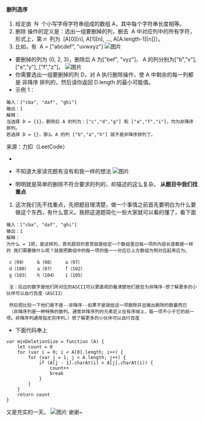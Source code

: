 #### 删列造序

1. 给定由  N  个小写字母字符串组成的数组 A，其中每个字符串长度相等。
2. 删除 操作的定义是：选出一组要删掉的列，删去  A 中对应列中的所有字符，形式上，第 n  列为  [A[0][n], A[1][n], ..., A[A.length-1][n]]）。
3. 比如，有  A = ["abcdef", "uvwxyz"]
   ![图片](https://github.com/w-joker/leetcode-javascript/blob/master/image/944_1.png)

- 要删掉的列为 {0, 2, 3}，删除后 A 为["bef", "vyz"]， A 的列分别为["b","v"], ["e","y"], ["f","z"]。
  ![图片](https://github.com/w-joker/leetcode-javascript/blob/master/image/944_2.png)
- 你需要选出一组要删掉的列 D，对 A 执行删除操作，使 A 中剩余的每一列都是 非降序 排列的，然后请你返回 D.length 的最小可能值。
- 示例 1：

```
输入：["cba", "daf", "ghi"]
输出：1
解释：
当选择 D = {1}，删除后 A 的列为：["c","d","g"] 和 ["a","f","i"]，均为非降序排列。
若选择 D = {}，那么 A 的列 ["b","a","h"] 就不是非降序排列了。
```

来源：力扣（LeetCode）

-

- 不知道大家读完题有没有和我一样的想法
  ![图片](https://github.com/w-joker/leetcode-javascript/blob/master/image/da.jpg)
- 明明就是简单的删除不符合要求的列的，却描述的这么复杂。
  **从题目中我们找重点**

1. 这次我们先不找重点，先把题目理清楚，做一个事情之前首先要明白为什么要做这个东西，有什么意义。我把这道题简化一些大家就可以看的懂了，看下面

```
输入：["cba", "daf", "ghi"]
输出：1
解释：
为什么 = 1呢，是这样的，首先题目的意思就是给定一个数组里边每一项的内容长度都是一样的 我们需要做什么呢？就是把数组中的每一项的值一一对应已上方数组为例对应起来应为。

 c（99）    b（98）    a（97）
 d（100）   a（97）    f（102）
 g（103）   h（104）   i（105）

 注：后边的数字是他们所对应的ASCII可以更直观的看清楚他们是否为非降序-想了解更多的小伙伴可以自行百度（ASCII）

 然后把比较一下他们是不是--非降序--如果不是就给这一项删除并且输出删除的数量而已
 （非降序列是一种特殊的数列。通常非降序列的元素定义在有序域上，每一项不小于它的前一项。非降序列通常指无穷序列。）想了解更多的小伙伴可以自行百度
```

- 下面代码奉上

```
var minDeletionSize = function (A) {
    let count = 0
    for (var i = 0; i < A[0].length; i++) {
        for (var j = 1; j < A.length; j++) {
            if (A[j - 1].charAt(i) > A[j].charAt(i)) {
                count++
                break
            }
        }
    }
    return count
}
```

又是充实的一天。
![图片](https://github.com/w-joker/leetcode-javascript/blob/master/image/shoumo.jpg)
谢谢~
